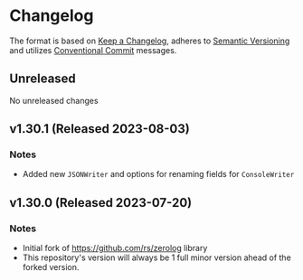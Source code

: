 # Changelog

The format is based on [Keep a Changelog](https://keepachangelog.com/en/1.0.0/),
adheres to [Semantic Versioning](https://semver.org/spec/v2.0.0.html)
and utilizes [Conventional Commit](https://www.conventionalcommits.org/en/v1.0.0/) messages.

## Unreleased

No unreleased changes

## v1.30.1 (Released 2023-08-03)

### Notes

* Added new `JSONWriter` and options for renaming fields for `ConsoleWriter`


## v1.30.0 (Released 2023-07-20)

### Notes

* Initial fork of https://github.com/rs/zerolog library
* This repository's version will always be 1 full minor version ahead of the forked version.

